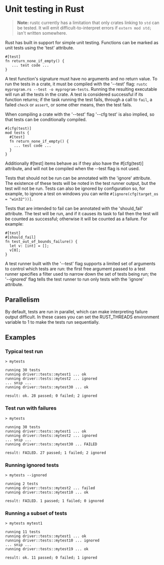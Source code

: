 # Unit testing in Rust

> **Note:** rustc currently has a limitation that only crates linking to `std` can be tested. It will emit difficult-to-interpret errors if `extern mod std;` isn't written somewhere.

Rust has built in support for simple unit testing. Functions can be marked as unit tests using the 'test' attribute.

```
#[test]
fn return_none_if_empty() {
   ... test code ...
}
```

A test function's signature must have no arguments and no return value. To run the tests in a crate, it must be compiled with the '--test' flag: `rustc myprogram.rs --test -o myprogram-tests`. Running the resulting executable will run all the tests in the crate. A test is considered successful if its function returns; if the task running the test fails, through a call to `fail`, a failed `check` or `assert`, or some other means, then the test fails.

When compiling a crate with the '--test' flag '--cfg test' is also implied, so that tests can be conditionally compiled.

```
#[cfg(test)]
mod tests {
  #[test]
  fn return_none_if_empty() {
    ... test code ...
  }
}
```

Additionally #[test] items behave as if they also have the #[cfg(test)] attribute, and will not be compiled when the --test flag is not used.

Tests that should not be run can be annotated with the 'ignore' attribute. The existence of these tests will be noted in the test runner output, but the test will not be run. Tests can also be ignored by configuration so, for example, to ignore a test on windows you can write `#[ignore(cfg(target_os = "win32"))]`.

Tests that are intended to fail can be annotated with the 'should_fail' attribute.  The test will be run, and if it causes its task to fail then the test will be counted as successful; otherwise it will be counted as a failure.  For example:

```
#[test]
#[should_fail]
fn test_out_of_bounds_failure() {
  let v: [int] = [];
  v[0];
}
```

A test runner built with the '--test' flag supports a limited set of arguments to control which tests are run: the first free argument passed to a test runner specifies a filter used to narrow down the set of tests being run; the '--ignored' flag tells the test runner to run only tests with the 'ignore' attribute.

## Parallelism

By default, tests are run in parallel, which can make interpreting failure output difficult. In these cases you can set the RUST_THREADS environment variable to 1 to make the tests run sequentially.

## Examples

### Typical test run

```
> mytests

running 30 tests
running driver::tests::mytest1 ... ok
running driver::tests::mytest2 ... ignored
... snip ...
running driver::tests::mytest30 ... ok

result: ok. 28 passed; 0 failed; 2 ignored
```

### Test run with failures

```
> mytests

running 30 tests
running driver::tests::mytest1 ... ok
running driver::tests::mytest2 ... ignored
... snip ...
running driver::tests::mytest30 ... FAILED

result: FAILED. 27 passed; 1 failed; 2 ignored
```

### Running ignored tests

```
> mytests --ignored

running 2 tests
running driver::tests::mytest2 ... failed
running driver::tests::mytest10 ... ok

result: FAILED. 1 passed; 1 failed; 0 ignored
```

### Running a subset of tests

```
> mytests mytest1

running 11 tests
running driver::tests::mytest1 ... ok
running driver::tests::mytest10 ... ignored
... snip ...
running driver::tests::mytest19 ... ok

result: ok. 11 passed; 0 failed; 1 ignored
```